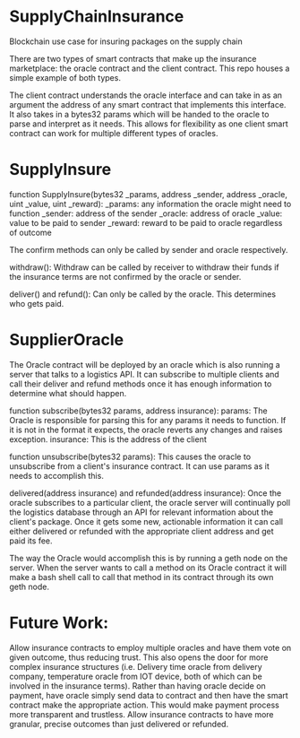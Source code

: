 # SupplyChainInsurance
Blockchain use case for insuring packages on the supply chain

There are two types of smart contracts that make up the insurance marketplace: the oracle contract and the client contract.
This repo houses a simple example of both types.

The client contract understands the oracle interface and can take in as an argument the address of any smart contract that implements this interface.
It also takes in a bytes32 params which will be handed to the oracle to parse and interpret as it needs. This allows for flexibility as one client smart contract can work for multiple different types of oracles.

# SupplyInsure
function SupplyInsure(bytes32 _params, address _sender, address _oracle, uint _value, uint _reward):
_params: any information the oracle might need to function
_sender: address of the sender
_oracle: address of oracle
_value: value to be paid to sender
_reward: reward to be paid to oracle regardless of outcome

The confirm methods can only be called by sender and oracle respectively.

withdraw(): Withdraw can be called by receiver to withdraw their funds if the insurance terms are not confirmed by the oracle or sender.

deliver() and refund(): Can only be called by the oracle. This determines who gets paid.

# SupplierOracle
The Oracle contract will be deployed by an oracle which is also running a server that talks to a logistics API. It can subscribe to multiple clients and call their deliver and refund methods once it has enough information to determine what should happen.

function subscribe(bytes32 params, address insurance):
params: The Oracle is responsible for parsing this for any params it needs to function. If it is not in the format it expects, the oracle reverts any changes and raises exception.
insurance: This is the address of the client

function unsubscribe(bytes32 params): This causes the oracle to unsubscribe from a client's insurance contract. It can use params as it needs to accomplish this.

delivered(address insurance) and refunded(address insurance): Once the oracle subscribes to a particular client, the oracle server will continually poll the logistics database through an API for relevant information about the client's package. Once it gets some new, actionable information it can call either delivered or refunded with the appropriate client address and get paid its fee.

The way the Oracle would accomplish this is by running a geth node on the server. When the server wants to call a method on its Oracle contract it will make a bash shell call to call that method in its contract through its own geth node.

# Future Work:
Allow insurance contracts to employ multiple oracles and have them vote on given outcome, thus reducing trust. This also opens the door for more complex insurance structures (i.e. Delivery time oracle from delivery company, temperature oracle from IOT device, both of which can be involved in the insurance terms).
Rather than having oracle decide on payment, have oracle simply send data to contract and then have the smart contract make the appropriate action. This would make payment process more transparent and trustless.
Allow insurance contracts to have more granular, precise outcomes than just delivered or refunded.
